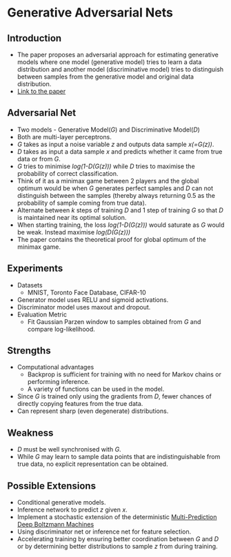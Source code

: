 # Generative Adversarial Nets

## Introduction

* The paper proposes an adversarial approach for estimating generative models where one model (generative model) tries to learn a data distribution and another model (discriminative model) tries to distinguish between samples from the generative model and original data distribution.
* [Link to the paper](https://arxiv.org/abs/1406.2661)

## Adversarial Net

* Two models - Generative Model(*G*) and Discriminative Model(*D*)
* Both are multi-layer perceptrons.
* *G* takes as input a noise variable *z* and outputs data sample *x(=G(z))*.
* *D* takes as input a data sample *x* and predicts whether it came from true data or from *G*.
* *G* tries to minimise *log(1-D(G(z)))* while *D* tries to maximise the probability of correct classification.
* Think of it as a minimax game between 2 players and the global optimum would be when *G* generates perfect samples and *D* can not distinguish between the samples (thereby always returning 0.5 as the probability of sample coming from true data).
* Alternate between *k* steps of training *D* and 1 step of training *G* so that *D* is maintained near its optimal solution.
* When starting training, the loss *log(1-D(G(z)))* would saturate as *G* would be weak. Instead maximise *log(D(G(z)))*
* The paper contains the theoretical proof for global optimum of the minimax game.

## Experiments

* Datasets
    * MNIST, Toronto Face Database, CIFAR-10
* Generator model uses RELU and sigmoid activations.
* Discriminator model uses maxout and dropout.
* Evaluation Metric
    * Fit Gaussian Parzen window to samples obtained from *G* and compare log-likelihood.

## Strengths

* Computational advantages
    * Backprop is sufficient for training with no need for Markov chains or performing inference.
    * A variety of functions can be used in the model.
* Since *G* is trained only using the gradients from *D*, fewer chances of directly copying features from the true data.
* Can represent sharp (even degenerate) distributions.

## Weakness

* *D* must be well synchronised with *G*.
* While *G* may learn to sample data points that are indistinguishable from true data, no explicit representation can be obtained.

## Possible Extensions

* Conditional generative models.
* Inference network to predict *z* given *x*.
* Implement a stochastic extension of the deterministic [Multi-Prediction Deep Boltzmann Machines](https://papers.nips.cc/paper/5024-multi-prediction-deep-boltzmann-machines.pdf)
* Using discriminator net or inference net for feature selection.
* Accelerating training by ensuring better coordination between *G* and *D* or by determining better distributions to sample *z* from during training.
